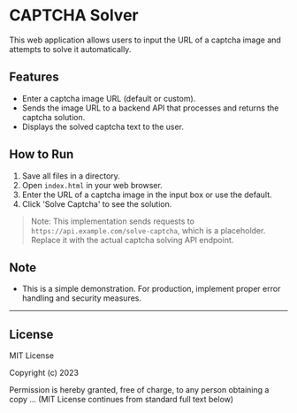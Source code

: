 # CAPTCHA Solver

This web application allows users to input the URL of a captcha image and attempts to solve it automatically.

## Features
- Enter a captcha image URL (default or custom).
- Sends the image URL to a backend API that processes and returns the captcha solution.
- Displays the solved captcha text to the user.

## How to Run
1. Save all files in a directory.
2. Open `index.html` in your web browser.
3. Enter the URL of a captcha image in the input box or use the default.
4. Click 'Solve Captcha' to see the solution.

> Note: This implementation sends requests to `https://api.example.com/solve-captcha`, which is a placeholder. Replace it with the actual captcha solving API endpoint.

## Note
- This is a simple demonstration. For production, implement proper error handling and security measures.

---

## License

MIT License

Copyright (c) 2023

Permission is hereby granted, free of charge, to any person obtaining a copy ... (MIT License continues from standard full text below)